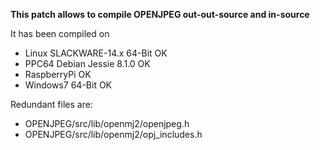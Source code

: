 **This patch allows to compile OPENJPEG out-out-source and in-source**

It has been compiled on

* Linux SLACKWARE-14.x 64-Bit OK
* PPC64 Debian Jessie 8.1.0   OK
* RaspberryPi                 OK
* Windows7 64-Bit             OK

Redundant files are:

* OPENJPEG/src/lib/openmj2/openjpeg.h
* OPENJPEG/src/lib/openmj2/opj_includes.h
